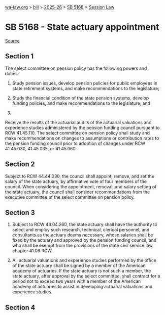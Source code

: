 [wa-law.org](/) > [bill](/bill/) > [2025-26](/bill/2025-26/) > [SB 5168](/bill/2025-26/sb/5168/) > [Session Law](/bill/2025-26/sb/5168/S.SL/)

# SB 5168 - State actuary appointment

[Source](http://lawfilesext.leg.wa.gov/biennium/2025-26/Pdf/Bills/Session%20Laws/Senate/5168-S.SL.pdf)

## Section 1
The select committee on pension policy has the following powers and duties:

1. Study pension issues, develop pension policies for public employees in state retirement systems, and make recommendations to the legislature;

2. Study the financial condition of the state pension systems, develop funding policies, and make recommendations to the legislature; and

3.

Receive the results of the actuarial audits of the actuarial valuations and experience studies administered by the pension funding council pursuant to RCW 41.45.110. The select committee on pension policy shall study and make recommendations on changes to assumptions or contribution rates to the pension funding council prior to adoption of changes under RCW 41.45.030, 41.45.035, or 41.45.060.

## Section 2
Subject to RCW 44.44.030, the council shall appoint, remove, and set the salary of the state actuary, by affirmative vote of four members of the council. When considering the appointment, removal, and salary setting of the state actuary, the council shall consider recommendations from the executive committee of the select committee on pension policy.

## Section 3
1. Subject to RCW 44.04.260, the state actuary shall have the authority to select and employ such research, technical, clerical personnel, and consultants as the actuary deems necessary, whose salaries shall be fixed by the actuary and approved by the pension funding council, and who shall be exempt from the provisions of the state civil service law, chapter 41.06 RCW.

2. All actuarial valuations and experience studies performed by the office of the state actuary shall be signed by a member of the American academy of actuaries. If the state actuary is not such a member, the state actuary, after approval by the select committee, shall contract for a period not to exceed two years with a member of the American academy of actuaries to assist in developing actuarial valuations and experience studies.

## Section 4